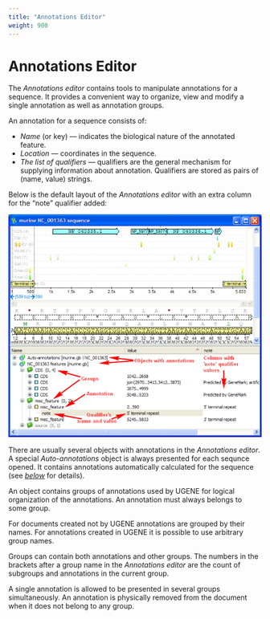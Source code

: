 ```yaml
---
title: "Annotations Editor"
weight: 900
---
```



# Annotations Editor

The _Annotations editor_ contains tools to manipulate annotations for a sequence. It provides a convenient way to organize, view and modify a single annotation as well as annotation groups.

An annotation for a sequence consists of:

*   _Name_ (or key) — indicates the biological nature of the annotated feature.
*   _Location_ — coordinates in the sequence.
*   _The list of qualifiers_ — qualifiers are the general mechanism for supplying information about annotation. Qualifiers are stored as pairs of (name, value) strings.

Below is the default layout of the _Annotations editor_ with an extra column for the “note” qualifier added:


![](/images/65929451/65929452.png)

There are usually several objects with annotations in the _Annotations editor_. A special _Auto-annotations_ object is always presented for each sequnce opened. It contains annotations automatically calculated for the sequence (see [_below_](http://ugene.unipro.ru/documentation/manual/sequence_view/annotations_editor.html#auto-annotations) for details).

An object contains groups of annotations used by UGENE for logical organization of the annotations. An annotation must always belongs to some group.

For documents created not by UGENE annotations are grouped by their names. For annotations created in UGENE it is possible to use arbitrary group names.

Groups can contain both annotations and other groups. The numbers in the brackets after a group name in the _Annotations editor_ are the count of subgroups and annotations in the current group.

A single annotation is allowed to be presented in several groups simultaneously. An annotation is physically removed from the document when it does not belong to any group.

